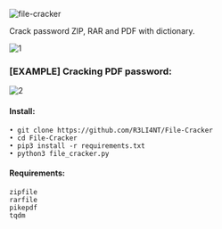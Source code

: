 ![file-cracker](https://user-images.githubusercontent.com/75953873/143357868-f7be94aa-c2a1-48f9-a8a8-2c343975f1ca.png)

Crack password ZIP, RAR and PDF with dictionary.

![1](https://user-images.githubusercontent.com/75953873/143340382-344c3e4c-cec6-4908-806b-ab9bace1cf81.png)

### [EXAMPLE] Cracking PDF password:
![2](https://user-images.githubusercontent.com/75953873/143340641-df1b606e-c48d-4412-b7d5-5f2ab5e185e5.png)


#### Install:

```
• git clone https://github.com/R3LI4NT/File-Cracker
• cd File-Cracker
• pip3 install -r requirements.txt
• python3 file_cracker.py
```

#### Requirements:

```
zipfile
rarfile
pikepdf
tqdm
```
